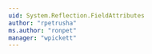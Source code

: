 ```yaml
---
uid: System.Reflection.FieldAttributes
author: "rpetrusha"
ms.author: "ronpet"
manager: "wpickett"
---
```

